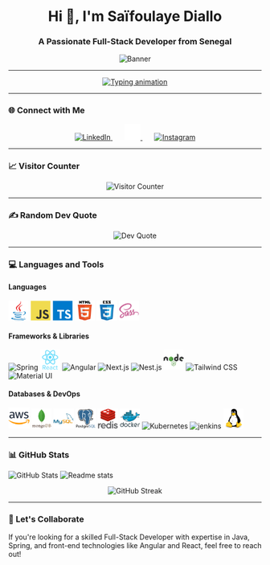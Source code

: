 <h1 align="center">Hi 👋, I'm Saïfoulaye Diallo</h1>
<h3 align="center">A Passionate Full-Stack Developer from Senegal</h3>

<p align="center">
  <img src="https://github.com/user-attachments/assets/33afe6a0-9787-4aac-8217-b9d1d75bcefb" alt="Banner" style="max-width:100%;"/>
</p>

<hr/>

<p align="center">
  <a href="https://github.com/DenverCoder1/readme-typing-svg">
    <img src="https://readme-typing-svg.demolab.com/?lines=Software%20Engineer;Full-Stack%20Developer;Java%20%7C%20Spring%20%7C%20Angular%20%7C%20React;Always%20Learning%20New%20Technologies&font=Fira%20Code&center=true&width=440&height=45&color=00bfff&vCenter=true&pause=1000&size=22" alt="Typing animation"/>
  </a>
</p>

---

### 🌐 Connect with Me

<p align="center">
  <a href="https://linkedin.com/in/diallodev" target="_blank">
    <img src="https://raw.githubusercontent.com/rahuldkjain/github-profile-readme-generator/master/src/images/icons/Social/linked-in-alt.svg" alt="LinkedIn" width="32"/>
  </a>&#8287;&#8287;&#8287;&#8287;&#8287;
  <a href="https://x.com/diallo__dev" target="_blank">
    <img src="https://raw.githubusercontent.com/CLorant/readme-social-icons/1a078b4b319beaa7fbcd202fa7fc1fc5d79d94d2/medium/light/twitter-x.svg" alt="Twitter" width="32"/>
  </a>&#8287;&#8287;&#8287;&#8287;&#8287;
  <a href="https://instagram.com/saifou_diallo" target="_blank">
    <img src="https://raw.githubusercontent.com/rahuldkjain/github-profile-readme-generator/master/src/images/icons/Social/instagram.svg" alt="Instagram" width="32"/>
  </a>
</p>

---

### 📈 Visitor Counter

<p align="center">
  <img src="https://profile-counter.glitch.me/diallodeveloper/count.svg" alt="Visitor Counter"/>
</p>

---

### ✍️ Random Dev Quote

<p align="center">
  <img src="https://quotes-github-readme.vercel.app/api?type=horizontal&theme=radical" alt="Dev Quote"/>
</p>

---

### 💻 Languages and Tools

#### Languages

<p>
  <img src="https://raw.githubusercontent.com/devicons/devicon/master/icons/java/java-original.svg" alt="Java" width="40"/>
  <img src="https://raw.githubusercontent.com/devicons/devicon/master/icons/javascript/javascript-original.svg" alt="JavaScript" width="40"/>
  <img src="https://raw.githubusercontent.com/devicons/devicon/master/icons/typescript/typescript-original.svg" alt="TypeScript" width="40"/>
  <img src="https://raw.githubusercontent.com/devicons/devicon/master/icons/html5/html5-original-wordmark.svg" alt="HTML5" width="40"/>
  <img src="https://raw.githubusercontent.com/devicons/devicon/master/icons/css3/css3-original-wordmark.svg" alt="CSS3" width="40"/>
  <img src="https://raw.githubusercontent.com/devicons/devicon/master/icons/sass/sass-original.svg" alt="SASS" width="40"/>
</p>

#### Frameworks & Libraries

<p>
  <img src="https://www.vectorlogo.zone/logos/springio/springio-icon.svg" alt="Spring" width="40"/>
  <img src="https://raw.githubusercontent.com/devicons/devicon/master/icons/react/react-original-wordmark.svg" alt="React" width="40"/>
  <img src="https://angular.io/assets/images/logos/angular/angular.svg" alt="Angular" width="40"/>
  <img src="https://github.com/marwin1991/profile-technology-icons/assets/136815194/5f8c622c-c217-4649-b0a9-7e0ee24bd704" alt="Next.js" width="40"/>
  <img src="https://github.com/marwin1991/profile-technology-icons/assets/136815194/519bfaf3-c242-431e-a269-876979f05574" alt="Nest.js" width="40"/>
  <img src="https://raw.githubusercontent.com/devicons/devicon/master/icons/nodejs/nodejs-original-wordmark.svg" alt="Node.js" width="40"/>
  <img src="https://www.vectorlogo.zone/logos/tailwindcss/tailwindcss-icon.svg" alt="Tailwind CSS" width="40"/>
  <img src="https://user-images.githubusercontent.com/25181517/189716630-fe6c084c-6c66-43af-aa49-64c8aea4a5c2.png" alt="Material UI" width="40"/>
</p>

#### Databases & DevOps

<p>
<img src="https://raw.githubusercontent.com/devicons/devicon/master/icons/amazonwebservices/amazonwebservices-original-wordmark.svg" alt="aws" width="42" height="42" />
  <img src="https://raw.githubusercontent.com/devicons/devicon/master/icons/mongodb/mongodb-original-wordmark.svg" alt="MongoDB" width="40"/>
  <img src="https://raw.githubusercontent.com/devicons/devicon/master/icons/mysql/mysql-original-wordmark.svg" alt="MySQL" width="40"/>
  <img src="https://raw.githubusercontent.com/devicons/devicon/master/icons/postgresql/postgresql-original-wordmark.svg" alt="PostgreSQL" width="40"/>
  <img src="https://raw.githubusercontent.com/devicons/devicon/master/icons/redis/redis-original-wordmark.svg" alt="Redis" width="40"/>
  <img src="https://raw.githubusercontent.com/devicons/devicon/master/icons/docker/docker-original-wordmark.svg" alt="Docker" width="40"/>
  <img src="https://www.vectorlogo.zone/logos/kubernetes/kubernetes-icon.svg" alt="Kubernetes" width="40"/>
  <img src="https://www.vectorlogo.zone/logos/jenkins/jenkins-icon.svg" alt="jenkins" width="42" height="42" />
  <img src="https://raw.githubusercontent.com/devicons/devicon/master/icons/linux/linux-original.svg" alt="Linux" width="40"/>
</p>

---

### 📊 GitHub Stats

<p>
  <img src="https://github-readme-stats.vercel.app/api?username=diallodev221&show_icons=true&theme=radical" alt="GitHub Stats"/>
  <img src="https://github-readme-stats.vercel.app/api/top-langs/?username=diallodev221&theme=radical&hide_border=false&include_all_commits=true&count_private=true&layout=compact" alt="Readme stats" />
</p>

<p align="center">
  <img src="https://github-readme-streak-stats.herokuapp.com/?user=diallodev221&theme=radical" alt="GitHub Streak"/>
</p>

---

### 🚀 Let's Collaborate

<p>If you're looking for a skilled Full-Stack Developer with expertise in Java, Spring, and front-end technologies like Angular and React, feel free to reach out!</p>
